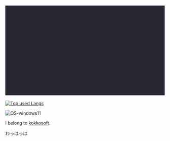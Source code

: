 ![profile](https://github.com/hatane-rgb/hatane-rgb/blob/main/profile.gif)

[![Top used Langs](https://github-readme-stats.vercel.app/api/top-langs/?username=hatane-rgb&layout=compact&theme=tokyonight)](https://github.com/hatane-rgb/)

![OS-windows11](https://img.shields.io/badge/OS-windows11-White)

I belong to [kokkosoft](https://kokkosoft.pages.dev).

わっはっは
